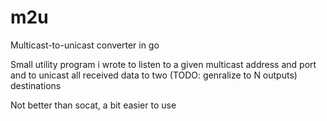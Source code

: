 m2u
===

Multicast-to-unicast converter in go

Small utility program i wrote to listen to a given multicast address and port and to
unicast all received data to two (TODO: genralize to N outputs) destinations

Not better than socat, a bit easier to use
